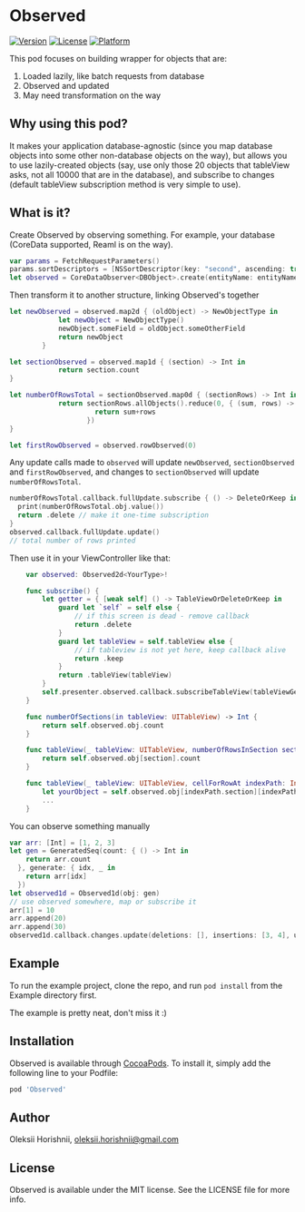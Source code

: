 # Observed

[![Version](https://img.shields.io/cocoapods/v/Observed.svg?style=flat)](http://cocoapods.org/pods/Observed)
[![License](https://img.shields.io/cocoapods/l/Observed.svg?style=flat)](http://cocoapods.org/pods/Observed)
[![Platform](https://img.shields.io/cocoapods/p/Observed.svg?style=flat)](http://cocoapods.org/pods/Observed)

This pod focuses on building wrapper for objects that are:

1. Loaded lazily, like batch requests from database
2. Observed and updated
3. May need transformation on the way

## Why using this pod?

It makes your application database-agnostic (since you map database objects into some other non-database objects on the way), but allows you to use lazily-created objects (say, use only those 20 objects that tableView asks, not all 10000 that are in the database), and subscribe to changes (default tableView subscription method is very simple to use).

## What is it?

Create Observed by observing something. For example, your database (CoreData supported, Reaml is on the way).

```swift
var params = FetchRequestParameters()
params.sortDescriptors = [NSSortDescriptor(key: "second", ascending: true), NSSortDescriptor(key: "someField", ascending: true)]
let observed = CoreDataObserver<DBObject>.create(entityName: entityName, managedObjectContext: context, params: params)
```

Then transform it to another structure, linking Observed's together

```swift
let newObserved = observed.map2d { (oldObject) -> NewObjectType in
            let newObject = NewObjectType()
            newObject.someField = oldObject.someOtherField
            return newObject
        }

let sectionObserved = observed.map1d { (section) -> Int in
            return section.count
}

let numberOfRowsTotal = sectionObserved.map0d { (sectionRows) -> Int in
            return sectionRows.allObjects().reduce(0, { (sum, rows) -> Int in
                     return sum+rows
                   })
}

let firstRowObserved = observed.rowObserved(0)
```

Any update calls made to `observed` will update `newObserved`, `sectionObserved` and `firstRowObserved`, and changes to `sectionObserved` will update `numberOfRowsTotal`.

``` swift
numberOfRowsTotal.callback.fullUpdate.subscribe { () -> DeleteOrKeep in
  print(numberOfRowsTotal.obj.value())
  return .delete // make it one-time subscription
}
observed.callback.fullUpdate.update()
// total number of rows printed
```

Then use it in your ViewController like that:

```swift
    var observed: Observed2d<YourType>!

    func subscribe() {
        let getter = { [weak self] () -> TableViewOrDeleteOrKeep in
            guard let `self` = self else {
                // if this screen is dead - remove callback
                return .delete
            }
            guard let tableView = self.tableView else {
                // if tableview is not yet here, keep callback alive
                return .keep
            }
            return .tableView(tableView)
        }
        self.presenter.observed.callback.subscribeTableView(tableViewGetter: getter)
    }

    func numberOfSections(in tableView: UITableView) -> Int {
        return self.observed.obj.count
    }

    func tableView(_ tableView: UITableView, numberOfRowsInSection section: Int) -> Int {
        return self.observed.obj[section].count
    }

    func tableView(_ tableView: UITableView, cellForRowAt indexPath: IndexPath) -> UITableViewCell {
        let yourObject = self.observed.obj[indexPath.section][indexPath.row]
        ...
    }
```

You can observe something manually

``` swift
var arr: [Int] = [1, 2, 3]
let gen = GeneratedSeq(count: { () -> Int in
    return arr.count
  }, generate: { idx, _ in
    return arr[idx]
  })
let observed1d = Observed1d(obj: gen)
// use observed somewhere, map or subscribe it
arr[1] = 10
arr.append(20)
arr.append(30)
observed1d.callback.changes.update(deletions: [], insertions: [3, 4], updates: [1])
```

## Example

To run the example project, clone the repo, and run `pod install` from the Example directory first.

The example is pretty neat, don't miss it :)

## Installation

Observed is available through [CocoaPods](http://cocoapods.org). To install
it, simply add the following line to your Podfile:

```ruby
pod 'Observed'
```

## Author

Oleksii Horishnii, oleksii.horishnii@gmail.com

## License

Observed is available under the MIT license. See the LICENSE file for more info.
